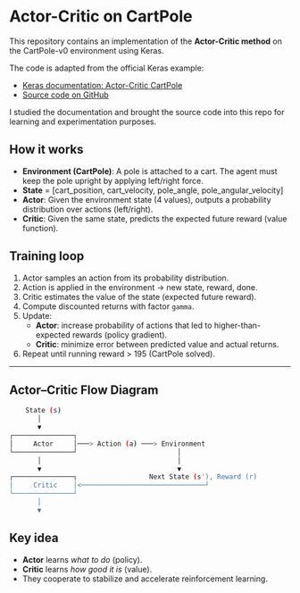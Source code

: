 # Actor-Critic on CartPole

This repository contains an implementation of the **Actor-Critic method** on the CartPole-v0 environment using Keras.  

The code is adapted from the official Keras example:  
- [Keras documentation: Actor-Critic CartPole](https://keras.io/examples/rl/actor_critic_cartpole/)  
- [Source code on GitHub](https://github.com/keras-team/keras-io/blob/master/examples/rl/actor_critic_cartpole.py)  

I studied the documentation and brought the source code into this repo for learning and experimentation purposes.

## How it works
- **Environment (CartPole)**: A pole is attached to a cart. The agent must keep the pole upright by applying left/right force.
- **State** = [cart_position, cart_velocity, pole_angle, pole_angular_velocity]
- **Actor**: Given the environment state (4 values), outputs a probability distribution over actions (left/right).
- **Critic**: Given the same state, predicts the expected future reward (value function).

## Training loop
1. Actor samples an action from its probability distribution.
2. Action is applied in the environment → new state, reward, done.
3. Critic estimates the value of the state (expected future reward).
4. Compute discounted returns with factor `gamma`.
5. Update:
   - **Actor**: increase probability of actions that led to higher-than-expected rewards (policy gradient).
   - **Critic**: minimize error between predicted value and actual returns.
6. Repeat until running reward > 195 (CartPole solved).

---

## Actor–Critic Flow Diagram

```bash
    State (s)
       │
       ▼
┌───────────────┐
│     Actor     │───> Action (a) ───> Environment
└───────────────┘                         │
       │                                  │
       ▼                                  ▼
┌───────────────┐                  Next State (s'), Reward (r)
│     Critic    │<───────────────────────────────┘
└───────────────┘
       │
       ▼
```
## Key idea
- **Actor** learns *what to do* (policy).  
- **Critic** learns *how good it is* (value).  
- They cooperate to stabilize and accelerate reinforcement learning.



